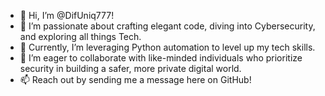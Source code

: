 - 👋 Hi, I’m @DifUniq777!  
- 👀 I’m passionate about crafting elegant code, diving into Cybersecurity, and exploring all things Tech.  
- 🌱 Currently, I’m leveraging Python automation to level up my tech skills.  
- 💞️ I’m eager to collaborate with like-minded individuals who prioritize security in building a safer, more private digital world.  
- 📫 Reach out by sending me a message here on GitHub!  
<!---
DifUniq777/DifUniq777 is a ✨ special ✨ repository because its `README.md` (this file) appears on your GitHub profile.
You can click the Preview link to take a look at your changes.
--->
